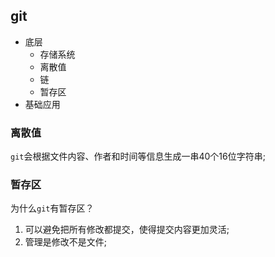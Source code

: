 ## git

* 底层    
    * 存储系统           
    * 离散值
    * 链
    * 暂存区
* 基础应用

### 离散值
`git`会根据文件内容、作者和时间等信息生成一串40个16位字符串;

### 暂存区
为什么`git`有暂存区？ 
1. 可以避免把所有修改都提交，使得提交内容更加灵活;
2. 管理是修改不是文件; 

 
